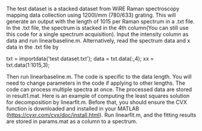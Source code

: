 The test dataset is a stacked dataset from WiRE Raman spectroscopy mapping data collection using 1200l/mm (780/633) grating. 
This will generate an output with the length of 1015 per Raman spectrum in a .txt file.
In the .txt file, the spectrum is stacked in the 4th column(You can still use this code for a single spectrum acquisition).
Input the intensity column as data and run linearbaseline.m. Alternatively, read the spectrum data and x data in the .txt file by

txt = importdata('test dataset.txt');
data = txt.data(:,4);
xx = txt.data(1:1015,3);

Then run linearbaseline.m. The code is specific to the data length. You will need to change parameters in the code if applying to other lengths. The code can process multiple spectra at once. The processed data are stored in result1.mat. Here is an example of computing the least squares solution for decomposition by linearfit.m. Before that, you should ensure the CVX function is downloaded and installed in your MATLAB (https://cvxr.com/cvx/doc/install.html). Run linearfit.m, and the fitting results are stored in params.mat as a column to a spectrum.  
